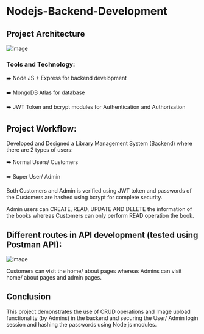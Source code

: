# Nodejs-Backend-Development

## Project Architecture
![image](https://github.com/user-attachments/assets/10073fd5-684f-40f2-95bc-762b99bd1aa3)

### Tools and Technology:
➡️ Node JS + Express for backend development

➡️ MongoDB Atlas for database

➡️ JWT Token and bcrypt modules for Authentication and Authorisation

## Project Workflow:
Developed and Designed a Library Management System (Backend) where there are 2 types of users:

➡️ Normal Users/ Customers

➡️ Super User/ Admin

Both Customers and Admin is verified using JWT token and passwords of the Customers are hashed using bcrypt for complete security.

Admin users can CREATE, READ, UPDATE AND DELETE the information of the books whereas Customers can only perform READ operation the book.

## Different routes in API development (tested using Postman API):

![image](https://github.com/user-attachments/assets/4afa56fc-9f81-42c8-bf5a-a7cdb24a9ff1)


Customers can visit the home/ about pages whereas Admins can visit home/ about pages and admin pages.

## Conclusion

This project demonstrates the use of CRUD operations and Image upload functionality (by Admins) in the backend and securing the User/ Admin login session and hashing the passwords using Node js modules.
